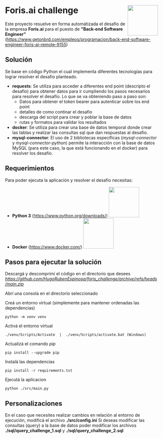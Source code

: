 # Foris.ai challenge <img src="https://www.foris.ai/img/logo-foris.svg" width="100" align="right">
Este proyecto resuelve en forma automátizada el desafio de la empresa **Foris.ai** para el puesto de **"Back-end Software Engineer"**
(https://www.getonbrd.com/empleos/programacion/back-end-software-engineer-foris-ai-remote-9155)

## Solución
Se base en código Python el cual implementa diferentes tecnologías para lograr resolver el desafio planteado.
* **requests**:
  Se utiliza para acceder a diferentes end point (descripto el desafio) para obtener datos para ir cumpliendo los pasos necesarios para resolver el desafío.
  Lo que se va obteniendo paso a paso son:
   - Datos para obtener el token bearer para autenticar sobre los end point
   - detalles de como continar el desafio
   - descarga del script para crear y poblar la base de datos
   - rutas y formatos para validar los resultados
* **docker**:
  Se utiliza para crear una base de datos temporal donde crear las tablas y realizar las consultas sql que dan respuestas al desafio.
* **mysql-connector**:
  El uso de 2 bibliotecas específicas (_mysql-connector_ y _mysql-connector-python_) permite la interacción con la base de datos MySQL (para este caso, la que está funcionando en el docker) para resolver los desafío.
  

## Requerimientos
Para poder ejecuta la aplicación y resolver el desafio necesitas:
* **Python 3** (https://www.python.org/downloads/) <img src="https://www.python.org/static/img/python-logo.png" width="100">
* **Docker** (https://www.docker.com/) <img src="https://www.docker.com/wp-content/uploads/2023/08/logo-guide-logos-1.svg" width="100">

## Pasos para ejecutar la solución
Descargá y descomprimí el código en el directorio que desees
_https://github.com/HugoRubenEspinosa/foris_challenge/archive/refs/heads/main.zip_

Abrí una consola en el directorio seleccionado

Creá un entorno virtual (simplemente para mantener ordenadas las dependencias)
```
python -m venv venv
```
Activá el entorno virtual
```
./venv/Scripts/Activate  |  ./venv/Scripts/activate.bat (Windows)
```
Actualizá el comando _pip_
```
pip install --upgrade pip
```
Instalá las dependencias 
```
pip install -r requirements.txt
```
Ejecutá la aplicacion 
```
python ./src/main.py
```
## Personalizaciones
En el caso que necesites realizar cambios en relación al entorno de ejecución, modificá el archivo **./src/config.ini**
Si deseas modificar las consultas (query) a la base de datos poder modificar los archivos **./sql/query_challenge_1.sql** y **./sql/query_challenge_2.sql**
